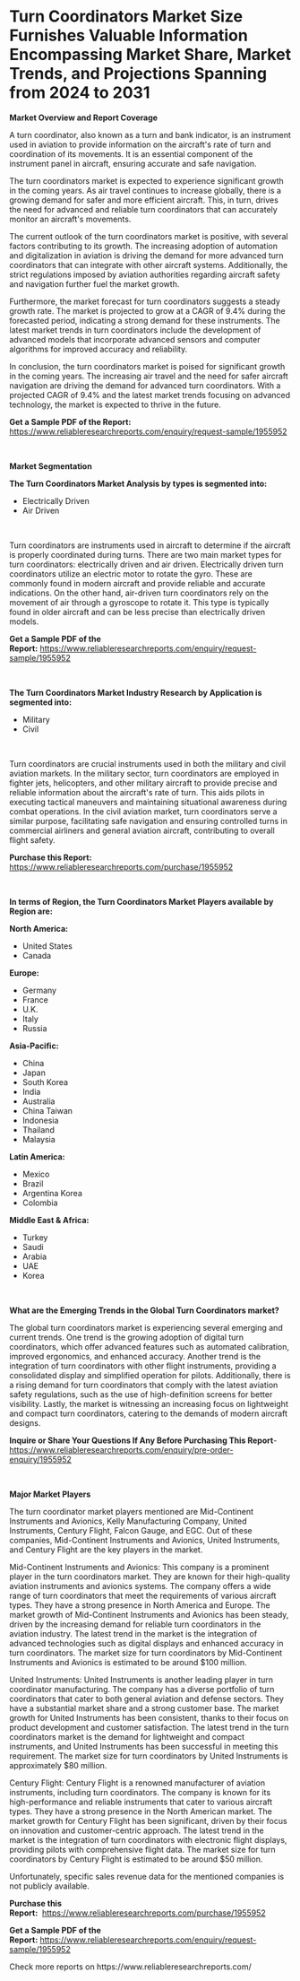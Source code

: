 <p><h1>Turn Coordinators Market Size Furnishes Valuable Information Encompassing Market Share, Market Trends, and Projections Spanning from 2024 to 2031</h1></p><p><strong>Market Overview and Report Coverage</strong></p>
<p><p>A turn coordinator, also known as a turn and bank indicator, is an instrument used in aviation to provide information on the aircraft's rate of turn and coordination of its movements. It is an essential component of the instrument panel in aircraft, ensuring accurate and safe navigation.</p><p>The turn coordinators market is expected to experience significant growth in the coming years. As air travel continues to increase globally, there is a growing demand for safer and more efficient aircraft. This, in turn, drives the need for advanced and reliable turn coordinators that can accurately monitor an aircraft's movements.</p><p>The current outlook of the turn coordinators market is positive, with several factors contributing to its growth. The increasing adoption of automation and digitalization in aviation is driving the demand for more advanced turn coordinators that can integrate with other aircraft systems. Additionally, the strict regulations imposed by aviation authorities regarding aircraft safety and navigation further fuel the market growth.</p><p>Furthermore, the market forecast for turn coordinators suggests a steady growth rate. The market is projected to grow at a CAGR of 9.4% during the forecasted period, indicating a strong demand for these instruments. The latest market trends in turn coordinators include the development of advanced models that incorporate advanced sensors and computer algorithms for improved accuracy and reliability.</p><p>In conclusion, the turn coordinators market is poised for significant growth in the coming years. The increasing air travel and the need for safer aircraft navigation are driving the demand for advanced turn coordinators. With a projected CAGR of 9.4% and the latest market trends focusing on advanced technology, the market is expected to thrive in the future.</p></p>
<p><strong>Get a Sample PDF of the Report:</strong> <a href="https://www.reliableresearchreports.com/enquiry/request-sample/1955952">https://www.reliableresearchreports.com/enquiry/request-sample/1955952</a></p>
<p>&nbsp;</p>
<p><strong>Market Segmentation</strong></p>
<p><strong>The Turn Coordinators Market Analysis by types is segmented into:</strong></p>
<p><ul><li>Electrically Driven</li><li>Air Driven</li></ul></p>
<p>&nbsp;</p>
<p><p>Turn coordinators are instruments used in aircraft to determine if the aircraft is properly coordinated during turns. There are two main market types for turn coordinators: electrically driven and air driven. Electrically driven turn coordinators utilize an electric motor to rotate the gyro. These are commonly found in modern aircraft and provide reliable and accurate indications. On the other hand, air-driven turn coordinators rely on the movement of air through a gyroscope to rotate it. This type is typically found in older aircraft and can be less precise than electrically driven models.</p></p>
<p><strong>Get a Sample PDF of the Report:</strong>&nbsp;<a href="https://www.reliableresearchreports.com/enquiry/request-sample/1955952">https://www.reliableresearchreports.com/enquiry/request-sample/1955952</a></p>
<p>&nbsp;</p>
<p><strong>The Turn Coordinators Market Industry Research by Application is segmented into:</strong></p>
<p><ul><li>Military</li><li>Civil</li></ul></p>
<p>&nbsp;</p>
<p><p>Turn coordinators are crucial instruments used in both the military and civil aviation markets. In the military sector, turn coordinators are employed in fighter jets, helicopters, and other military aircraft to provide precise and reliable information about the aircraft's rate of turn. This aids pilots in executing tactical maneuvers and maintaining situational awareness during combat operations. In the civil aviation market, turn coordinators serve a similar purpose, facilitating safe navigation and ensuring controlled turns in commercial airliners and general aviation aircraft, contributing to overall flight safety.</p></p>
<p><strong>Purchase this Report:</strong>&nbsp; <a href="https://www.reliableresearchreports.com/purchase/1955952">https://www.reliableresearchreports.com/purchase/1955952</a></p>
<p>&nbsp;</p>
<p><strong>In terms of Region, the Turn Coordinators Market Players available by Region are:</strong></p>
<p>
    <p> <strong> North America: </strong>
        <ul>
            <li>United States</li>
            <li>Canada</li>
        </ul>
        </p> 
    <p> <strong> Europe: </strong>
        <ul>
            <li>Germany</li>
            <li>France</li>
            <li>U.K.</li>
            <li>Italy</li>
            <li>Russia</li>
        </ul>
        </p> 
    <p> <strong> Asia-Pacific: </strong>
        <ul>
            <li>China</li>
            <li>Japan</li>
            <li>South Korea</li>
            <li>India</li>
            <li>Australia</li>
            <li>China Taiwan</li>
            <li>Indonesia</li>
            <li>Thailand</li>
            <li>Malaysia</li>
        </ul>
        </p> 
    <p> <strong> Latin America: </strong>
        <ul>
            <li>Mexico</li>
            <li>Brazil</li>
            <li>Argentina Korea</li>
            <li>Colombia</li>
        </ul>
        </p> 
    <p> <strong> Middle East & Africa: </strong>
        <ul>
            <li>Turkey</li>
            <li>Saudi</li>
            <li>Arabia</li>
            <li>UAE</li>
            <li>Korea</li>
        </ul>
    </p>
    </p>
<p>&nbsp;</p>
<p><strong>What are the Emerging Trends in the Global Turn Coordinators market?</strong></p>
<p><p>The global turn coordinators market is experiencing several emerging and current trends. One trend is the growing adoption of digital turn coordinators, which offer advanced features such as automated calibration, improved ergonomics, and enhanced accuracy. Another trend is the integration of turn coordinators with other flight instruments, providing a consolidated display and simplified operation for pilots. Additionally, there is a rising demand for turn coordinators that comply with the latest aviation safety regulations, such as the use of high-definition screens for better visibility. Lastly, the market is witnessing an increasing focus on lightweight and compact turn coordinators, catering to the demands of modern aircraft designs.</p></p>
<p><strong>Inquire or Share Your Questions If Any Before Purchasing This Report</strong>- <a href="https://www.reliableresearchreports.com/enquiry/pre-order-enquiry/1955952">https://www.reliableresearchreports.com/enquiry/pre-order-enquiry/1955952</a></p>
<p>&nbsp;</p>
<p><strong>Major Market Players</strong></p>
<p><p>The turn coordinator market players mentioned are Mid-Continent Instruments and Avionics, Kelly Manufacturing Company, United Instruments, Century Flight, Falcon Gauge, and EGC. Out of these companies, Mid-Continent Instruments and Avionics, United Instruments, and Century Flight are the key players in the market.</p><p>Mid-Continent Instruments and Avionics: This company is a prominent player in the turn coordinators market. They are known for their high-quality aviation instruments and avionics systems. The company offers a wide range of turn coordinators that meet the requirements of various aircraft types. They have a strong presence in North America and Europe. The market growth of Mid-Continent Instruments and Avionics has been steady, driven by the increasing demand for reliable turn coordinators in the aviation industry. The latest trend in the market is the integration of advanced technologies such as digital displays and enhanced accuracy in turn coordinators. The market size for turn coordinators by Mid-Continent Instruments and Avionics is estimated to be around $100 million.</p><p>United Instruments: United Instruments is another leading player in turn coordinator manufacturing. The company has a diverse portfolio of turn coordinators that cater to both general aviation and defense sectors. They have a substantial market share and a strong customer base. The market growth for United Instruments has been consistent, thanks to their focus on product development and customer satisfaction. The latest trend in the turn coordinators market is the demand for lightweight and compact instruments, and United Instruments has been successful in meeting this requirement. The market size for turn coordinators by United Instruments is approximately $80 million.</p><p>Century Flight: Century Flight is a renowned manufacturer of aviation instruments, including turn coordinators. The company is known for its high-performance and reliable instruments that cater to various aircraft types. They have a strong presence in the North American market. The market growth for Century Flight has been significant, driven by their focus on innovation and customer-centric approach. The latest trend in the market is the integration of turn coordinators with electronic flight displays, providing pilots with comprehensive flight data. The market size for turn coordinators by Century Flight is estimated to be around $50 million.</p><p>Unfortunately, specific sales revenue data for the mentioned companies is not publicly available.</p></p>
<p><strong>Purchase this Report:</strong>&nbsp;&nbsp;<a href="https://www.reliableresearchreports.com/purchase/1955952">https://www.reliableresearchreports.com/purchase/1955952</a></p>
<p></p>
<p><strong>Get a Sample PDF of the Report:</strong>&nbsp;<a href="https://www.reliableresearchreports.com/enquiry/request-sample/1955952">https://www.reliableresearchreports.com/enquiry/request-sample/1955952</a></p>
<p>Check more reports on https://www.reliableresearchreports.com/</p>